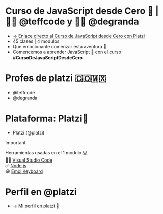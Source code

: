 # Curso de JavaScript desde Cero 💚 | 👩‍💻 @teffcode y 🧑‍💻 @degranda
* [-> Enlace directo al Curso de JavaScript desde Cero con Platzi](https://platzi.com/cursos/javascript-fundamentos/)
* 45 clases | 4 modulos 
* Que emocionante comenzar esta aventura 🚀 
* Comencemos a aprender JavaScript 💛 con el curso <strong>#CursoDeJavaScriptDesdeCero</strong> 

# Profes de platzi 🇨🇴🇲🇽
* @teffcode
* @degranda
  
# Plataforma: Platzi💚
* Platzi (@platzi)

> [!IMPORTANT]
> Herramientas usadas en el 1 modulo 💻 <br>
> 👩‍💻 [Visual Studio Code](https://code.visualstudio.com/) <br>
> ✅ [Node.js](https://nodejs.org/en) <br>
> 😀 [EmojiKeyboard](https://emojikeyboard.top/) <br>

# Perfil en @platzi 
* [-> Mi perfil en platzi 💚](https://platzi.com/p/jlianacastillo/)

